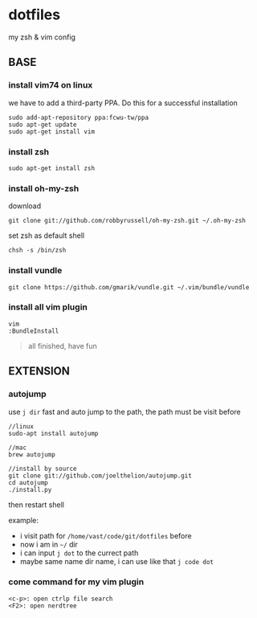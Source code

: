 dotfiles
========

my zsh &amp; vim config

## BASE

### install vim74 on linux

we have to add a third-party PPA. Do this for a successful installation

    sudo add-apt-repository ppa:fcwu-tw/ppa
    sudo apt-get update
    sudo apt-get install vim

### install zsh

    sudo apt-get install zsh

### install oh-my-zsh

download

    git clone git://github.com/robbyrussell/oh-my-zsh.git ~/.oh-my-zsh

set zsh as default shell

    chsh -s /bin/zsh

### install vundle

    git clone https://github.com/gmarik/vundle.git ~/.vim/bundle/vundle

### install all vim plugin

    vim
    :BundleInstall

> all finished, have fun

## EXTENSION

### autojump

use `j dir` fast and auto jump to the path, the path must be visit before

    //linux
    sudo-apt install autojump

    //mac
    brew autojump

    //install by source
    git clone git://github.com/joelthelion/autojump.git
    cd autojump
    ./install.py

then restart shell

example:

* i visit path for `/home/vast/code/git/dotfiles` before
* now i am in `~/` dir
* i can input `j dot` to the currect path
* maybe same name dir name, i can use like that `j code dot`


### come command for my vim plugin
    
    <c-p>: open ctrlp file search
    <F2>: open nerdtree 
